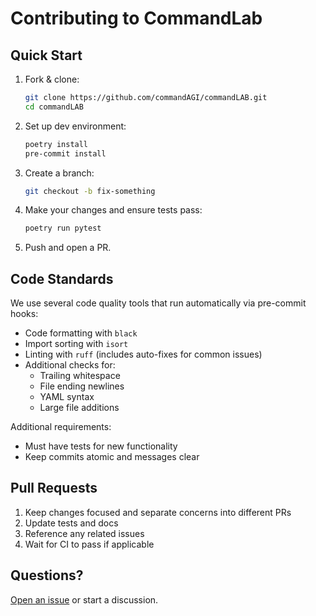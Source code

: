 # Contributing to CommandLab

## Quick Start

1. Fork & clone:

   ```bash
   git clone https://github.com/commandAGI/commandLAB.git
   cd commandLAB
   ```

2. Set up dev environment:

   ```bash
   poetry install
   pre-commit install
   ```

3. Create a branch:

   ```bash
   git checkout -b fix-something
   ```

4. Make your changes and ensure tests pass:

   ```bash
   poetry run pytest
   ```

5. Push and open a PR.

## Code Standards

We use several code quality tools that run automatically via pre-commit hooks:

- Code formatting with `black`
- Import sorting with `isort`
- Linting with `ruff` (includes auto-fixes for common issues)
- Additional checks for:
  - Trailing whitespace
  - File ending newlines
  - YAML syntax
  - Large file additions

Additional requirements:

- Must have tests for new functionality
- Keep commits atomic and messages clear

## Pull Requests

1. Keep changes focused and separate concerns into different PRs
2. Update tests and docs
3. Reference any related issues
4. Wait for CI to pass if applicable

## Questions?

[Open an issue](https://github.com/commandAGI/commandLAB/issues/new) or start a discussion.
